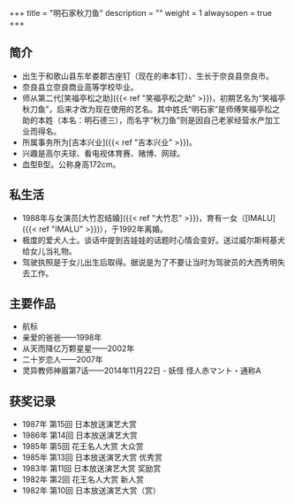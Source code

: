 +++
title = "明石家秋刀鱼"
description = ""
weight = 1
alwaysopen = true
+++


简介
----

-   出生于和歌山县东牟娄郡古座钉（现在的串本钉）、生长于奈良县奈良市。
-   奈良县立奈良商业高等学校毕业。
-   师从第二代[笑福亭松之助]({{< ref "笑福亭松之助" >}})，初期艺名为“笑福亭秋刀鱼”，后来才改为现在使用的艺名。其中姓氏“明石家”是师傅笑福亭松之助的本姓（本名：明石德三），而名字“秋刀鱼”则是因自己老家经营水产加工业而得名。
-   所属事务所为[吉本兴业]({{< ref "吉本兴业" >}})。
-   兴趣是高尔夫球、看电视体育赛、赌博、网球。
-   血型B型。公称身高172cm。

私生活
------

-   1988年与女演员[大竹忍结婚]({{< ref "大竹忍" >}})，育有一女（[IMALU]({{< ref "IMALU" >}})），于1992年离婚。
-   极度的爱犬人士。谈话中提到吉娃娃的话题时心情会变好。送过威尔斯柯基犬给女儿当礼物。
-   驾驶执照是于女儿出生后取得。据说是为了不要让当时为驾驶员的大西秀明失去工作。

主要作品
--------

-   航标
-   亲爱的爸爸——1998年
-   从天而降亿万颗星星——2002年
-   二十岁恋人——2007年
-   灵异教师神眉第7话——2014年11月22日 - 妖怪 怪人赤マント・通称A

获奖记录
--------

-   1987年 第15回 日本放送演艺大赏
-   1986年 第14回 日本放送演艺大赏
-   1985年 第5回 花王名人大赏 大众赏
-   1985年 第13回 日本放送演艺大赏 优秀赏
-   1983年 第11回 日本放送演艺大赏 奖励赏
-   1982年 第2回 花王名人大赏 新人赏
-   1982年 第10回 日本放送演艺大赏（赏）


